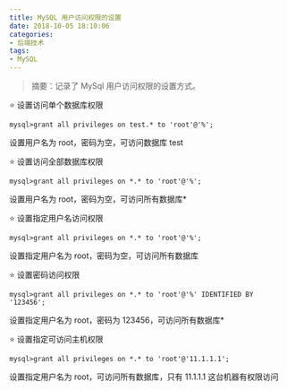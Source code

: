 ```yaml
---
title: MySQL 用户访问权限的设置
date: 2018-10-05 18:10:06
categories:
- 后端技术
tags:
- MySQL
---
```


> 摘要：记录了 MySql 用户访问权限的设置方式。

<!-- more -->

⭐ 设置访问单个数据库权限
```
mysql>grant all privileges on test.* to 'root'@'%';
```

设置用户名为 root，密码为空，可访问数据库 test

⭐ 设置访问全部数据库权限
```
mysql>grant all privileges on *.* to 'root'@'%';
```
设置用户名为 root，密码为空，可访问所有数据库*


⭐ 设置指定用户名访问权限
```
mysql>grant all privileges on *.* to 'root'@'%';
```
设置指定用户名为 root，密码为空，可访问所有数据库

⭐ 设置密码访问权限
```
mysql>grant all privileges on *.* to 'root'@'%' IDENTIFIED BY '123456';
```
设置指定用户名为 root，密码为 123456，可访问所有数据库*


⭐ 设置指定可访问主机权限
```
mysql>grant all privileges on *.* to 'root'@'11.1.1.1';
```
设置指定用户名为 root，可访问所有数据库，只有 11.1.1.1 这台机器有权限访问
